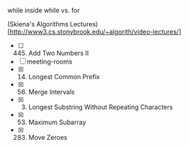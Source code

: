 while inside while vs. for

(Skiena's Algorithms Lectures)[http://www3.cs.stonybrook.edu/~algorith/video-lectures/]


- [ ] 445. Add Two Numbers II
- [ ] meeting-rooms
- [x] 14. Longest Common Prefix
- [x] 56. Merge Intervals
- [x] 3. Longest Substring Without Repeating Characters
- [x] 53. Maximum Subarray
- [x] 283. Move Zeroes
